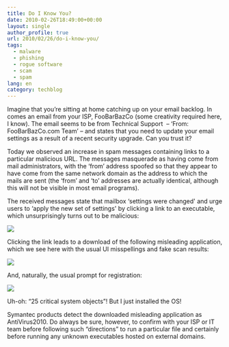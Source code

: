 ```yaml
---
title: Do I Know You?
date: 2010-02-26T18:49:00+00:00
layout: single
author_profile: true
url: 2010/02/26/do-i-know-you/
tags:
  - malware
  - phishing
  - rogue software
  - scam
  - spam
lang: en
category: techblog
---
```

Imagine that you’re sitting at home catching up on your email backlog. In comes an email from your ISP, FooBarBazCo (some creativity required here, I know). The email seems to be from Technical Support  – ‘From:    FooBarBazCo.com Team’ – and states that you need to update your email settings as a result of a recent security upgrade. Can you trust it?

Today we observed an increase in spam messages containing links to a particular malicious URL. The messages masquerade as having come from mail administrators, with the ‘from’ address spoofed so that they appear to have come from the same network domain as the address to which the mails are sent (the ‘from’ and ‘to’ addresses are actually identical, although this will not be visible in most email programs).

The received messages state that mailbox &#8216;settings were changed' and urge users to &#8216;apply the new set of settings' by clicking a link to an executable, which unsurprisingly turns out to be malicious:

[![](http://3.bp.blogspot.com/_vaUVXcmC3OI/S4f1NnBjxMI/AAAAAAAABA8/aRUl_3Ahifw/s640/image1.jpeg)](http://3.bp.blogspot.com/_vaUVXcmC3OI/S4f1NnBjxMI/AAAAAAAABA8/aRUl_3Ahifw/s1600-h/image1.jpeg)

Clicking the link leads to a download of the following misleading application, which we see here with the usual UI misspellings and fake scan results:

[![](http://1.bp.blogspot.com/_vaUVXcmC3OI/S4f1RZCWfHI/AAAAAAAABBE/HyE9hxB25KY/s640/image2.jpeg)](http://1.bp.blogspot.com/_vaUVXcmC3OI/S4f1RZCWfHI/AAAAAAAABBE/HyE9hxB25KY/s1600-h/image2.jpeg)

And, naturally, the usual prompt for registration:

[![](http://4.bp.blogspot.com/_vaUVXcmC3OI/S4f1T6Z7czI/AAAAAAAABBM/jdvwbUn-hmg/s640/image3.jpeg)](http://4.bp.blogspot.com/_vaUVXcmC3OI/S4f1T6Z7czI/AAAAAAAABBM/jdvwbUn-hmg/s1600-h/image3.jpeg)

Uh-oh: “25 critical system objects”! But I just installed the OS!

Symantec products detect the downloaded misleading application as AntiVirus2010. Do always be sure, however, to confirm with your ISP or IT team before following such “directions” to run a particular file and certainly before running any unknown executables hosted on external domains.